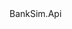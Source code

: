 <?xml version="1.0"?>
<doc>
    <assembly>
        <name>BankSim.Api</name>
    </assembly>
    <members>
    </members>
</doc>
